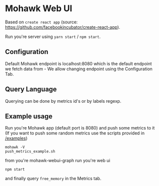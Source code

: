 # Mohawk Web UI

Based on `create react app` (source: https://github.com/facebookincubator/create-react-app).

Run you're server using `yarn start` / `npm start`.

## Configuration

Default Mohawk endpoint is localhost:8080 which is the default endpoint we fetch data from - We allow changing endpoint using the Configuration Tab.

## Query Language

Querying can be done by metrics id's or by labels regexp.

## Example usage

Run you're Mohawk app (default port is 8080) and push some metrics to it (If you want to push some random metrics use the scripts provided in [/examples](https://github.com/MohawkTSDB/mohawk/tree/master/examples))

```
mohawk -V
push_metrics_example.sh
```

from you're mohawk-webui-graph run you're web ui

```
npm start
```

and finally query `free_memory` in the Metrics tab.
